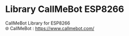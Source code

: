 # Library CallMeBot ESP8266  
CallMeBot Library for ESP8266   
:globe_with_meridians: CallMeBot : https://www.callmebot.com/
